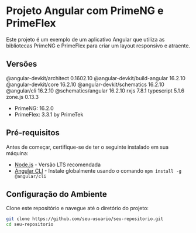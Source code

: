 # Projeto Angular com PrimeNG e PrimeFlex

Este projeto é um exemplo de um aplicativo Angular que utiliza as bibliotecas PrimeNG e PrimeFlex para criar um layout responsivo e atraente.

## Versões
@angular-devkit/architect       0.1602.10
@angular-devkit/build-angular   16.2.10
@angular-devkit/core            16.2.10
@angular-devkit/schematics      16.2.10
@angular/cli                    16.2.10
@schematics/angular             16.2.10
rxjs                            7.8.1
typescript                      5.1.6
zone.js                         0.13.3
- PrimeNG:                      16.2.0
- PrimeFlex:                    3.3.1 by PrimeTek

## Pré-requisitos

Antes de começar, certifique-se de ter o seguinte instalado em sua máquina:

- [Node.js](https://nodejs.org/) - Versão LTS recomendada
- [Angular CLI](https://angular.io/cli) - Instale globalmente usando o comando `npm install -g @angular/cli`

## Configuração do Ambiente

Clone este repositório e navegue até o diretório do projeto:

```bash
git clone https://github.com/seu-usuario/seu-repositorio.git
cd seu-repositorio




